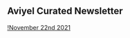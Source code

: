 ## Aviyel Curated Newsletter

[!November 22nd 2021](https://aviyeldevrel.github.io/newsletter/november-22nd-2021)
